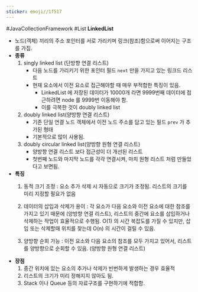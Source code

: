 ```yaml
---
sticker: emoji//1f517
---
```


#JavaCollectionFramework #List
**LinkedList**
* 노드(객체) 끼리의 주소 포인터를 서로 가리키며 링크(참조)함으로써 이어지는 구조를 가짐.
* **종류**
	1. singly linked list (단방향 연결 리스트)
		* 다음 노드를 가리키기 위한 포인터 필드 `next` 만을 가지고 있는 링크드 리스트
		* 현재 요소에서 이전 요소로 접근해야할 때 매우 부적합한 특징이 있음.
			* LinkedList 에 저장된 데이터가 10000개 라면 9999번째 데이터에 접근하려면 node 를 9999번 이동해야 함.
			* 이를 극복한 것이 doubly linked list
	2. doubly linked list(양방향 연결 리스트)
		* 기존 단일 연결 노드 객체에서 이전 노드 주소를 담고 있는 필드 `prev` 가 추가된 형태
		* 기본적으로 많이 사용됨.
	3. doubly circular linked list(양방향 원형 연결 리스트)
		* 양방향 연결 리스트 보다 접근성이 더 개선된 리스트
		* 첫번째 노드와 마지막 노드를 각각 연결시켜, 마치 원형 리스트 처럼 만들었다고 보면됨.
* **특징**
	1. 동적 크기 조정 : 요소 추가 삭제 시 자동으로 크기가 조정됨. 리스트의 크기를 미리 지정할 필요가 없음
	   
	2. 데이터의 삽입과 삭제가 용이 : 각 요소가 다음 요소와 이전 요소에 대한 참조를 가지고 있기 때문에 (양방향 연결 리스트), 리스트의 중간에 요소를 삽입하거나 삭제하는 작업이 효율적으로 수행됨. O(1) 의 시간 복잡도를 가질 수 있지만, 삽입 또는 삭제할때 위치를 찾는데 O(n) 의 시간이 걸릴 수 있음.
	   
	3. 양방향 순회 가능 : 이전 요소와 다음 요소의 참조를 모두 가지고 있어서, 리스트를 양방향으로 순회할 수 있음. (양방향 원형 연결 리스트)
* **장점**
	1. 중간 위치에 있는 요소의 추가나 삭제가 빈번하게 발생하는 경우 효율적
	2. 리스트의 크기가 미리 정해지지 않아도 됨.
	3. Stack 이나 Queue 등의 자료구조를 구현하기에 적합함.
